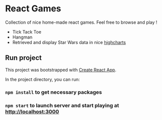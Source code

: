 # React Games

Collection of nice home-made react games. Feel free to browse and play ! 
- Tick Tack Toe
- Hangman
- Retrieved and display Star Wars data in nice [highcharts](https://www.highcharts.com/)

## Run project

This project was bootstrapped with [Create React App](https://github.com/facebook/create-react-app).

In the project directory, you can run:
### `npm install` to get necessary packages
### `npm start` to launch server and start playing at [http://localhost:3000](http://localhost:3000)